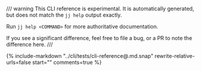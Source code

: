 <!-- The contents of the CLI reference is auto-generated by a Rust test.
 --- If `cargo insta` is installed, you can regenerate the CLI reference with:
 ---      cargo insta test --accept --workspace -- test_generate
 -->

/// warning
This CLI reference is experimental. It is automatically generated, but
does not match the `jj help` output exactly.

Run `jj help <COMMAND>` for more authoritative documentation.

If you see a significant difference, feel free to file a bug, or a PR to note the difference here.
///


{%
  include-markdown "../cli/tests/cli-reference@.md.snap"
  rewrite-relative-urls=false
  start="<!-- BEGIN MARKDOWN-->"
  comments=true
%}
